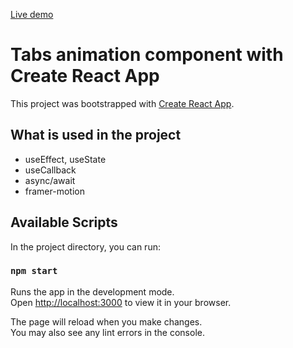 [Live demo](https://bartek-wieckowski.github.io/react-tabs-animation/)

# Tabs animation component with Create React App

This project was bootstrapped with [Create React App](https://github.com/facebook/create-react-app).

## What is used in the project

- useEffect, useState
- useCallback
- async/await
- framer-motion

## Available Scripts

In the project directory, you can run:

### `npm start`

Runs the app in the development mode.\
Open [http://localhost:3000](http://localhost:3000) to view it in your browser.

The page will reload when you make changes.\
You may also see any lint errors in the console.

